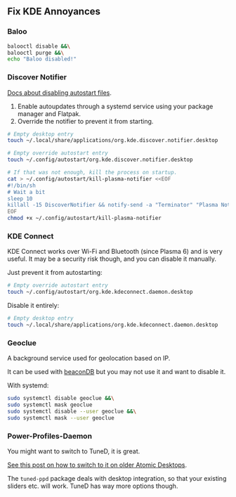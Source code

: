 ## Fix KDE Annoyances

### Baloo

```sh
balooctl disable &&\
balooctl purge &&\
echo "Baloo disabled!"
```

### Discover Notifier

[Docs about disabling autostart files](https://docs.kde.org/stable5/en/plasma-workspace/kcontrol/autostart/index.html#disabling_autostart).

1. Enable autoupdates through a systemd service using your package manager and Flatpak.
2. Override the notifier to prevent it from starting.

```sh
# Empty desktop entry
touch ~/.local/share/applications/org.kde.discover.notifier.desktop

# Empty override autostart entry
touch ~/.config/autostart/org.kde.discover.notifier.desktop

# If that was not enough, kill the process on startup.
cat > ~/.config/autostart/kill-plasma-notifier <<EOF
#!/bin/sh
# Wait a bit
sleep 10
killall -15 DiscoverNotifier && notify-send -a "Terminator" "Plasma Notifier killed."
EOF
chmod +x ~/.config/autostart/kill-plasma-notifier
```

### KDE Connect

KDE Connect works over Wi-Fi and Bluetooth (since Plasma 6) and is very useful. It may be a security risk though, and you can disable it manually.

Just prevent it from autostarting:

```sh
# Empty override autostart entry
touch ~/.config/autostart/org.kde.kdeconnect.daemon.desktop
```

Disable it entirely:

```sh
# Empty desktop entry
touch ~/.local/share/applications/org.kde.kdeconnect.daemon.desktop
```

### Geoclue

A background service used for geolocation based on IP.

It can be used with [beaconDB](https://beacondb.net) but you may not use it and want to disable it.

With systemd:

```sh
sudo systemctl disable geoclue &&\
sudo systemctl mask geoclue
sudo systemctl disable --user geoclue &&\
sudo systemctl mask --user geoclue
```

### Power-Profiles-Daemon

You might want to switch to TuneD, it is great.

[See this post on how to switch to it on older Atomic Desktops](https://discussion.fedoraproject.org/t/how-to-switch-to-tuned-on-fedora-40-atomic-desktops/134897).

The `tuned-ppd` package deals with desktop integration, so that your existing sliders etc. will work. TuneD has way more options though.